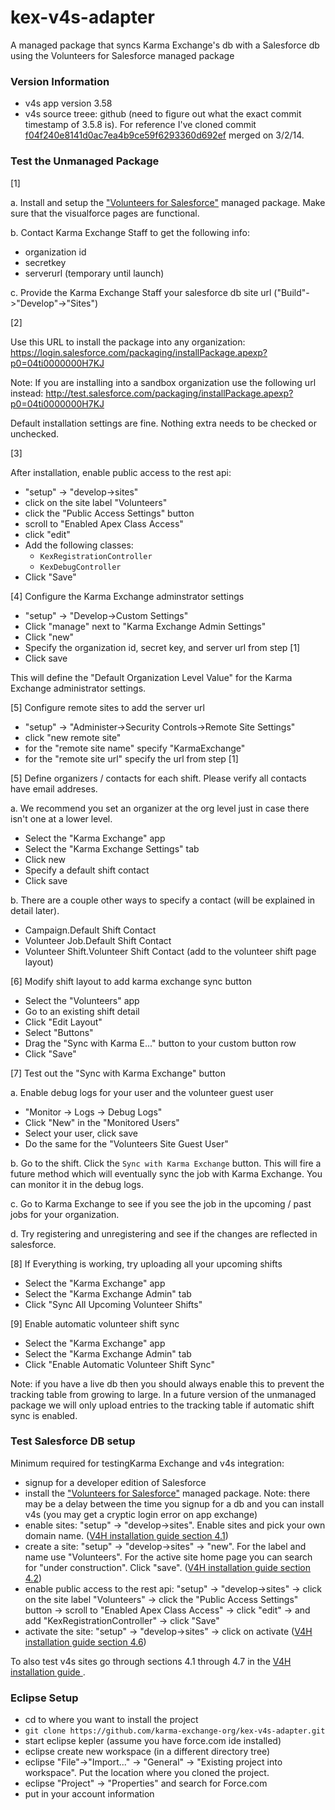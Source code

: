 kex-v4s-adapter
===============

A managed package that syncs Karma Exchange's db with a Salesforce db using the Volunteers for Salesforce managed package

### Version Information

* v4s app version 3.58
* v4s source treee: github (need to figure out what the exact commit timestamp of 3.5.8 is). For reference I've cloned commit  [f04f240e8141d0ac7ea4b9ce59f6293360d692ef](https://github.com/davidhabib/Volunteers-for-Salesforce/commit/f04f240e8141d0ac7ea4b9ce59f6293360d692ef) merged on 3/2/14.

### Test the Unmanaged Package

[1]

a. Install and setup the ["Volunteers for Salesforce"](https://appexchange.salesforce.com/listingDetail?listingId=a0N30000003JBggEAG) managed package. Make sure that the visualforce pages are functional.

b. Contact Karma Exchange Staff to get the following info:
* organization id
* secretkey
* serverurl (temporary until launch)

c. Provide the Karma Exchange Staff your salesforce db site url ("Build"->"Develop"->"Sites")

[2]

Use this URL to install the package into any organization:
https://login.salesforce.com/packaging/installPackage.apexp?p0=04ti0000000H7KJ

Note: If you are installing into a sandbox organization use the following url instead:
http://test.salesforce.com/packaging/installPackage.apexp?p0=04ti0000000H7KJ

Default installation settings are fine. Nothing extra needs to be checked or unchecked.

[3]

After installation, enable public access to the rest api: 

* "setup" -> "develop->sites"
* click on the site label "Volunteers"
* click the "Public Access Settings" button
* scroll to "Enabled Apex Class Access"
* click "edit"
* Add the following classes:
  * `KexRegistrationController`
  * `KexDebugController`
* Click "Save"

[4] Configure the Karma Exchange adminstrator settings

* "setup" -> "Develop->Custom Settings"
* Click "manage" next to "Karma Exchange Admin Settings"
* Click "new"
* Specify the organization id, secret key, and server url from step [1]
* Click save

This will define the "Default Organization Level Value" for the Karma Exchange administrator settings.

[5] Configure remote sites to add the server url

* "setup" -> "Administer->Security Controls->Remote Site Settings"
* click "new remote site"
* for the "remote site name" specify "KarmaExchange"
* for the "remote site url" specify the url from step [1]

[5] Define organizers / contacts for each shift. Please verify all contacts have email addreses.

a. We recommend you set an organizer at the org level just in case there isn't one at a lower level.

* Select the "Karma Exchange" app
* Select the "Karma Exchange Settings" tab
* Click new
* Specify a default shift contact
* Click save

b. There are a couple other ways to specify a contact (will be explained in detail later).

* Campaign.Default Shift Contact
* Volunteer Job.Default Shift Contact
* Volunteer Shift.Volunteer Shift Contact (add to the volunteer shift page layout)

[6] Modify shift layout to add karma exchange sync button

* Select the "Volunteers" app
* Go to an existing shift detail
* Click "Edit Layout"
* Select "Buttons"
* Drag the "Sync with Karma E..." button to your custom button row
* Click "Save"

[7] Test out the "Sync with Karma Exchange" button

a. Enable debug logs for your user and the volunteer guest user

* "Monitor -> Logs -> Debug Logs"
* Click "New" in the "Monitored Users"
* Select your user, click save
* Do the same for the "Volunteers Site Guest User"

b. Go to the shift. Click the `Sync with Karma Exchange` button. This will fire a future method which will eventually sync the job with Karma Exchange. You can monitor it in the debug logs.

c. Go to Karma Exchange to see if you see the job in the upcoming / past jobs for your organization.

d. Try registering and unregistering and see if the changes are reflected in salesforce.

[8] If Everything is working, try uploading all your upcoming shifts

* Select the "Karma Exchange" app
* Select the "Karma Exchange Admin" tab
* Click "Sync All Upcoming Volunteer Shifts"

[9] Enable automatic volunteer shift sync

* Select the "Karma Exchange" app
* Select the "Karma Exchange Admin" tab
* Click "Enable Automatic Volunteer Shift Sync"

Note: if you have a live db then you should always enable this to prevent the tracking table from growing to large. In a future version of the unmanaged package we will only upload entries to the tracking table if automatic shift sync is enabled.

### Test Salesforce DB setup

Minimum required for testingKarma Exchange and v4s integration:

* signup for a developer edition of Salesforce
* install the ["Volunteers for Salesforce"](https://appexchange.salesforce.com/listingDetail?listingId=a0N30000003JBggEAG) managed package. Note: there may be a delay between the time you signup for a db and you can install v4s (you may get a cryptic login error on app exchange)
* enable sites: "setup" -> "develop->sites". Enable sites and pick your own domain name. ([V4H installation guide section 4.1](http://djhconsulting.files.wordpress.com/2013/02/volunteers-for-salesforce-installation-configuration-guide-v32.pdf))
* create a site: "setup" -> "develop->sites" -> "new". For the label and name use "Volunteers". For the active site home page you can search for "under construction". Click "save". ([V4H installation guide section 4.2](http://djhconsulting.files.wordpress.com/2013/02/volunteers-for-salesforce-installation-configuration-guide-v32.pdf))
* enable public access to the rest api: "setup" -> "develop->sites" -> click on the site label "Volunteers" -> click the "Public Access Settings" button -> scroll to "Enabled Apex Class Access" -> click "edit" -> and add "KexRegistrationController" -> click "Save"
* activate the site: "setup" -> "develop->sites" -> click on activate ([V4H installation guide section 4.6](http://djhconsulting.files.wordpress.com/2013/02/volunteers-for-salesforce-installation-configuration-guide-v32.pdf))

To also test v4s sites go through sections 4.1 through 4.7 in the [V4H installation guide ](http://djhconsulting.files.wordpress.com/2013/02/volunteers-for-salesforce-installation-configuration-guide-v32.pdf).

### Eclipse Setup
* cd to where you want to install the project
* `git clone https://github.com/karma-exchange-org/kex-v4s-adapter.git`
* start eclipse kepler (assume you have force.com ide installed)
* eclipse create new workspace (in a different directory tree)
* eclipse "File"->"Import..." -> "General" -> "Existing project into workspace". Put the location where you cloned the project.
* eclipse "Project" -> "Properties" and search for Force.com
* put in your account information
